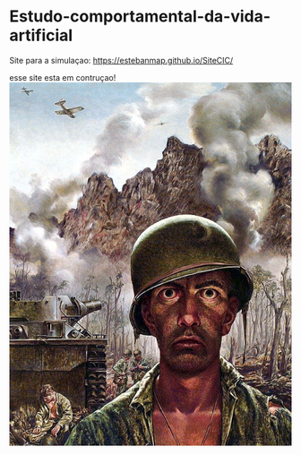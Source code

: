 # Estudo-comportamental-da-vida-artificial
Site para a simulaçao:
https://estebanmap.github.io/SiteCIC/

esse site esta em contruçao!
![soldado](./Imagens/soldado.jpg)
